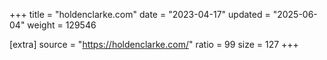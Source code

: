 +++
title = "holdenclarke.com"
date = "2023-04-17"
updated = "2025-06-04"
weight = 129546

[extra]
source = "https://holdenclarke.com/"
ratio = 99
size = 127
+++
